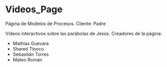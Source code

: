 # Videos_Page
Página de Modelos de Procesos. Cliente: Padre

Vídeos interactivos sobre las parábolas de Jesús.
Creadores de la página:
  - Mathias Guevara
  - Shared Tinoco
  - Sebastián Torres
  - Mateo Román
